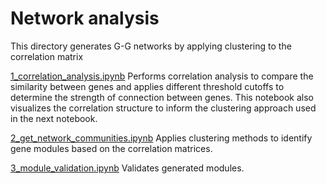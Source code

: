 # Network analysis
This directory generates G-G networks by applying clustering to the correlation matrix

[1_correlation_analysis.ipynb](1_correlation_analysis.ipynb) Performs correlation analysis to compare the similarity between genes and applies different threshold cutoffs to determine the strength of connection between genes. This notebook also visualizes the correlation structure to inform the clustering approach used in the next notebook.

[2_get_network_communities.ipynb](2_get_network_communities.ipynb) Applies clustering methods to identify gene modules based on the correlation matrices.

[3_module_validation.ipynb](3_module_validation.ipynb) Validates generated modules.

<!---Say which clustering method was decided and why>
<!---Plots of validation>
